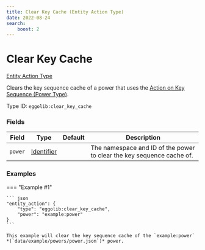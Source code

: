 ```yaml
---
title: Clear Key Cache (Entity Action Type)
date: 2022-08-24
search:
    boost: 2
---
```


#   Clear Key Cache

[Entity Action Type][1]

Clears the key sequence cache of a power that uses the [Action on Key Sequence (Power Type)][2].

Type ID: `eggolib:clear_key_cache`


### Fields

Field | Type | Default | Description
------|------|---------|------------
`power` | [Identifier][3] | | The namespace and ID of the power to clear the key sequence cache of.


### Examples

=== "Example #1"

    ``` json
    "entity_action": {
        "type": "eggolib:clear_key_cache",
        "power": "example:power"
    }
    ```

    This example will clear the key sequence cache of the `example:power` *(`data/example/powers/power.json`)* power.



[1]: ../entity_action_types.md
[2]: ../power_types/action_on_key_sequence.md
[3]: https://origins.readthedocs.io/en/latest/types/data_types/identifier
